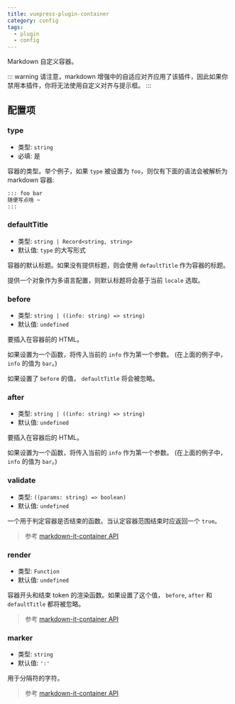 ```yaml
---
title: vuepress-plugin-container
category: config
tags:
  - plugin
  - config
---
```


Markdown 自定义容器。

<!-- more -->

::: warning
请注意，markdown 增强中的自适应对齐应用了该插件，因此如果你禁用本插件，你将无法使用自定义对齐与提示框。
:::

## 配置项

### type

- 类型: `string`
- 必填: 是

容器的类型。举个例子，如果 `type` 被设置为 `foo`，则仅有下面的语法会被解析为 markdown 容器:

```md
::: foo bar
随便写点啥 ~
:::
```

### defaultTitle

- 类型: `string | Record<string, string>`
- 默认值: `type` 的大写形式

容器的默认标题。如果没有提供标题，则会使用 `defaultTitle` 作为容器的标题。

提供一个对象作为多语言配置，则默认标题将会基于当前 `locale` 选取。

### before

- 类型: `string | ((info: string) => string)`
- 默认值: `undefined`

要插入在容器前的 HTML。

如果设置为一个函数，将传入当前的 `info` 作为第一个参数。 (在上面的例子中，`info` 的值为 `bar`。)

如果设置了 `before` 的值， `defaultTitle` 将会被忽略。

### after

- 类型: `string | ((info: string) => string)`
- 默认值: `undefined`

要插入在容器后的 HTML。

如果设置为一个函数，将传入当前的 `info` 作为第一个参数。 (在上面的例子中，`info` 的值为 `bar`。)

### validate

- 类型: `((params: string) => boolean)`
- 默认值: `undefined`

一个用于判定容器是否结束的函数。当认定容器范围结束时应返回一个 `true`。

> 参考 [markdown-it-container API](https://github.com/markdown-it/markdown-it-container#api)

### render

- 类型: `Function`
- 默认值: `undefined`

容器开头和结束 token 的渲染函数。如果设置了这个值， `before`, `after` 和 `defaultTitle` 都将被忽略。

> 参考 [markdown-it-container API](https://github.com/markdown-it/markdown-it-container#api)

### marker

- 类型: `string`
- 默认值: `':'`

用于分隔符的字符。

> 参考 [markdown-it-container API](https://github.com/markdown-it/markdown-it-container#api)
